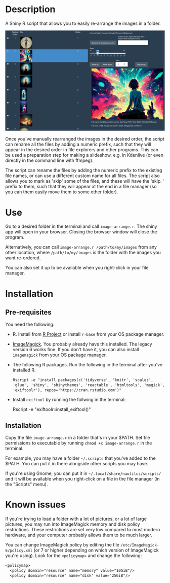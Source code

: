 # Description

A Shiny R script that allows you to easily re-arrange the images in a folder. 

![Image Arrange](screenshot.png)

Once you've manually rearranged the images in the desired order, the script can rename all the files by adding a numeric prefix, such that they will appear in the desired order in file explorers and other programs. This can be used a preparation step for making a slideshow, e.g. in Kdenlive (or even directly in the command line with ffmpeg).

The script can rename the files by adding the numeric prefix to the existing file names, or can use a different custom name for all files. The script also allows you to mark as 'skip' some of the files, and these will have the 'skip_' prefix to them, such that they will appear at the end in a file manager (so you can them easily move them to some other folder).

# Use

Go to a desired folder in the terminal and call `image-arrange.r`. The shiny app will open in your browser. Closing the browser window will close the program.

Alternatively, you can call `image-arrange.r /path/to/my/images` from any other location, where `/path/to/my/images` is the folder with the images you want re-ordered.

You can also set it up to be available when you right-click in your file manager.

# Installation

## Pre-requisites

You need the following:

- R. Install from [R Project](https://cloud.r-project.org/) or install `r-base` from your OS package manager.
 
- [ImageMagick](https://imagemagick.org/script/download.php). You probably already have this installed. The legacy version 6 works fine. If you don't have it, you can also install `imagemagick` from your OS package manager.

- The following R packages. Run the following in the terminal after you've installed R.

      Rscript -e "install.packages(c('tidyverse', 'knitr', 'scales', 'glue', 'shiny', 'shinythemes', 'reactable', 'htmltools', 'magick', 'exiftoolr'), repos='https://cran.rstudio.com')"

- Install `exiftool` by running the follwing in the terminal:

    Rscript -e "exiftoolr::install_exiftool()"

## Installation

Copy the file `image-arrange.r` in a folder that's in your $PATH. Set file permissions to executable by running `chmod +x image-arrange.r` in the terminal.

For example, you may have a folder `~/.scripts` that you've added to the $PATH. You can put it in there alongside other scripts you may have.

If you're using Gnome, you can put it in `~/.local/share/nautilus/scripts/` and it will be available when you right-click on a file in the file manager (in the "Scripts" menu).

# Known issues

If you're trying to load a folder with a lot of pictures, or a lot of large pictures, you may run into ImageMagick memory and disk policy restrictions. These restrictions are set very low compared to most modern hardware, and your computer probably allows them to be much larger.

You can change ImageMagick policy by editing the file `/etc/ImageMagick-6/policy.xml` (or 7 or higher depending on which version of ImageMagick you're using). Look for the `<policymap>` and change the following:

    <policymap>
      <policy domain="resource" name="memory" value="10GiB"/>
      <policy domain="resource" name="disk" value="25GiB"/>
